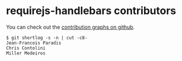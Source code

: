 # requirejs-handlebars contributors

You can check out the [contribution graphs on github](https://github.com/jfparadis/requirejs-handlebars/contributors).

```
$ git shortlog -s -n | cut -c8-
Jean-Francois Paradis
Chris Contolini
Miller Medeiros
```